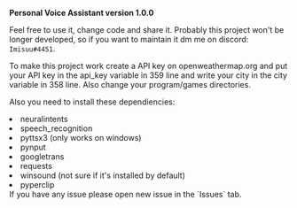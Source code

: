 **Personal Voice Assistant version 1.0.0**

Feel free to use it, change code and share it. Probably this project won't be longer developed, 
so if you want to maintain it dm me on discord: `Imisuu#4451`.

To make this project work create a API key on openweathermap.org and put your API key in the api_key variable in 359 line and write your city in the city variable in 358 line.
Also change your program/games directories.

Also you need to install these dependiencies:
<li>neuralintents</li>
<li>speech_recognition</li>
<li>pyttsx3 (only works on windows)</li>
<li>pynput</li>
<li>googletrans</li>
<li>requests</li>
<li>winsound (not sure if it's installed by default)</li>
<li>pyperclip</li>
</ul>
If you have any issue please open new issue in the `Issues` tab.
